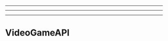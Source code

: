 ----------------------------------------------------
----------------------------------------------------------------------------------------------------
-------------------------------------------------------
# VideoGameAPI
